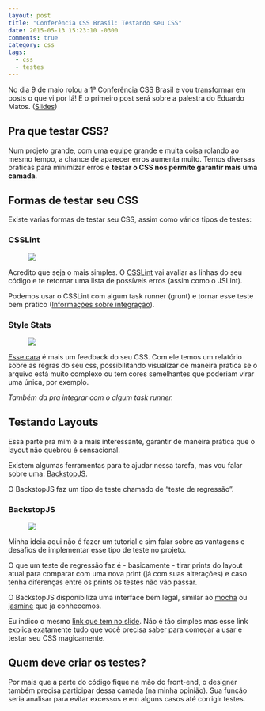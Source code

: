```yaml
---
layout: post
title: "Conferência CSS Brasil: Testando seu CSS"
date: 2015-05-13 15:23:10 -0300
comments: true
category: css
tags:
  - css
  - testes
---
```


No dia 9 de maio rolou a 1ª Conferência CSS Brasil e vou transformar em posts o que vi por lá! E o primeiro post será sobre a palestra do Eduardo Matos.<!--more--> ([Slides](http://pt.slideshare.net/100000187316458/testes-de-css))

## Pra que testar CSS?

Num projeto grande, com uma equipe grande e muita coisa rolando ao mesmo tempo, a chance de aparecer erros aumenta muito. Temos diversas praticas para minimizar erros e **testar o CSS nos permite garantir mais uma camada**.

## Formas de testar seu CSS

Existe varias formas de testar seu CSS, assim como vários tipos de testes:

### CSSLint

<figure>
  <img src="{{ root_url }}/images/posts/csslint.png" />
</figure>

Acredito que seja o mais simples. O [CSSLint](http://csslint.net/) vai avaliar as linhas do seu código e te retornar uma lista de possíveis erros (assim como o JSLint).

Podemos usar o CSSLint com algum task runner (grunt) e tornar esse teste bem pratico ([Informações sobre integração](https://github.com/CSSLint/csslint/wiki/Build-System-Integration)).

### Style Stats

<figure>
  <img src="{{ root_url }}/images/posts/stylestats.png" />
</figure>

[Esse cara](http://www.stylestats.org/) é mais um feedback do seu CSS. Com ele temos um relatório sobre as regras do seu css, possibilitando visualizar de maneira pratica se o arquivo está muito complexo ou tem cores semelhantes que poderiam virar uma única, por exemplo.

*Também da pra integrar com o algum task runner.*

## Testando Layouts

Essa parte pra mim é a mais interessante, garantir de maneira prática que o layout não quebrou é sensacional.

Existem algumas ferramentas para te ajudar nessa tarefa, mas vou falar sobre uma: [BackstopJS](http://garris.github.io/BackstopJS/).

O BackstopJS faz um tipo de teste chamado de “teste de regressão”. 

### BackstopJS

<figure>
  <img src="{{ root_url }}/images/posts/backstopjs.png" />
</figure>

Minha ideia aqui não é fazer um tutorial e sim falar sobre as vantagens e desafios de implementar esse tipo de teste no projeto.

O que um teste de regressão faz é - basicamente - tirar prints do layout atual para comparar com uma nova print (já com suas alterações) e caso tenha diferenças entre os prints os testes não vão passar.

O BackstopJS disponibiliza uma interface bem legal, similar ao [mocha](http://mochajs.org/) ou [jasmine](http://jasmine.github.io/) que ja conhecemos. 

Eu indico o mesmo [link que tem no slide](https://css-tricks.com/automating-css-regression-testing/). Não é tão simples mas esse link explica exatamente tudo que você precisa saber para começar a usar e testar seu CSS magicamente.

## Quem deve criar os testes?

Por mais que a parte do código fique na mão do front-end, o designer também precisa participar dessa camada (na minha opinião). Sua função seria analisar para evitar excessos e em alguns casos até corrigir testes.
